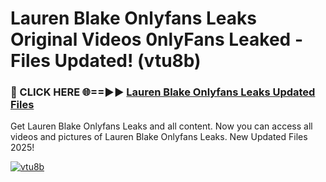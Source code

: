 # Lauren Blake Onlyfans Leaks Original Videos 0nlyFans Leaked - Files Updated! (vtu8b)

<h3>🔴 CLICK HERE 🌐==►► <a href="https://tinyurl.com/2wckxsce" rel="nofollow">Lauren Blake Onlyfans Leaks Updated Files</a></h3>

Get Lauren Blake Onlyfans Leaks and all content. Now you can access all videos and pictures of Lauren Blake Onlyfans Leaks. New Updated Files 2025!

[![vtu8b](https://i.imgur.com/AFduVYN.gif)](https://tinyurl.com/2wckxsce)
